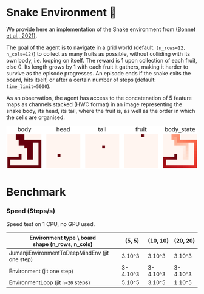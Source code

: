 # Snake Environment 🐍

We provide here an implementation of the Snake environment from [(Bonnet et al., 2021)](https://arxiv.org/abs/2111.00206).

The goal of the agent is to navigate in a grid world (default: `(n_rows=12, n_cols=12)`)
to collect as many fruits as possible, without colliding with its own body, i.e.
looping on itself. The reward is 1 upon collection of each fruit, else 0. Its
length grows by 1 with each fruit it gathers, making it harder to survive as
the episode progresses. An episode ends if the snake exits the board,
hits itself, or after a certain number of steps (default: `time_limit=5000`).

As an observation, the agent has access to the concatenation of 5 feature maps
as channels stacked (HWC format) in an image representing the snake body,
its head, its tail, where the fruit is, as well as the order in which the cells
are organised.

![Snake observation](../../docs/img/_snake_obs.png)


# Benchmark

### Speed (Steps/s)

Speed test on 1 CPU, no GPU used.

| Environment type \ board<br>shape (n_rows, n_cols) | (5, 5)   | (10, 10) | (20, 20) |
|----------------------------------------------------|----------|----------|----------|
| JumanjiEnvironmentToDeepMindEnv (jit one step)                  | 3.10^3   | 3.10^3   | 3.10^3   |
| Environment (jit one step)                              | 3-4.10^3 | 3-4.10^3 | 3-4.10^3 |
| EnvironmentLoop (jit `n=20` steps)              | 5.10^5   | 3.10^5   | 1.10^5   |
